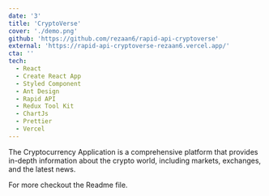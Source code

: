 ```yaml
---
date: '3'
title: 'CryptoVerse'
cover: './demo.png'
github: 'https://github.com/rezaan6/rapid-api-cryptoverse'
external: 'https://rapid-api-cryptoverse-rezaan6.vercel.app/'
cta: ''
tech:
  - React
  - Create React App
  - Styled Component
  - Ant Design
  - Rapid API
  - Redux Tool Kit
  - ChartJs
  - Prettier
  - Vercel
---
```


The Cryptocurrency Application is a comprehensive platform that provides in-depth information about the crypto world, including markets, exchanges, and the latest news.

For more checkout the Readme file.
